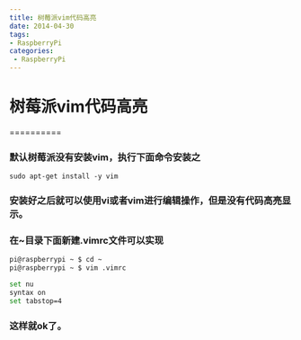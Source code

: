 ```yaml
---
title: 树莓派vim代码高亮
date: 2014-04-30
tags:
- RaspberryPi
categories:
 - RaspberryPi
---
```


# 树莓派vim代码高亮
==========

### 默认树莓派没有安装vim，执行下面命令安装之

    sudo apt-get install -y vim
    

### 安装好之后就可以使用vi或者vim进行编辑操作，但是没有代码高亮显示。

### 在~目录下面新建.vimrc文件可以实现

```bash
pi@raspberrypi ~ $ cd ~
pi@raspberrypi ~ $ vim .vimrc

set nu
syntax on
set tabstop=4
```

### 这样就ok了。
